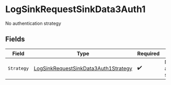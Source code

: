 # LogSinkRequestSinkData3Auth1

No authentication strategy


## Fields

| Field                                                                                               | Type                                                                                                | Required                                                                                            | Description                                                                                         | Example                                                                                             |
| --------------------------------------------------------------------------------------------------- | --------------------------------------------------------------------------------------------------- | --------------------------------------------------------------------------------------------------- | --------------------------------------------------------------------------------------------------- | --------------------------------------------------------------------------------------------------- |
| `Strategy`                                                                                          | [LogSinkRequestSinkData3Auth1Strategy](../../models/shared/logsinkrequestsinkdata3auth1strategy.md) | :heavy_check_mark:                                                                                  | No authentication strategy                                                                          | none                                                                                                |